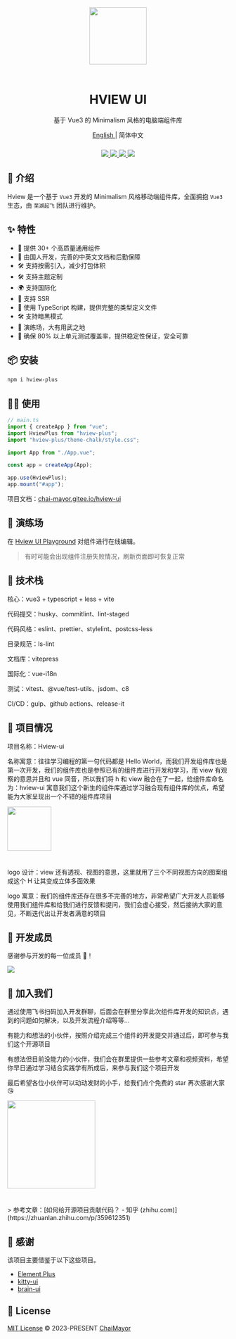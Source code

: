 <div align="center">
  <img width="130px" style="margin-bottom:24px;" src="https://oss.zhishiyu.online/common/w160h160.png">
<h1>HVIEW UI</h1>

<p>基于 Vue3 的 Minimalism 风格的电脑端组件库</p>

<p><a href="https://github.com/ChaiMayor/hview-ui/tree/dev/README-EN.md">
 English 
</a> | 简体中文 </p>
<p align="center" style="margin-top:24px;">
  <a href="https://www.npmjs.com/package/hview-plus">
    <img src="https://img.shields.io/npm/v/hview-plus">
  </a>
  <a href="https://github.com/ChaiMayor/hview-ui">
    <img src="https://img.shields.io/badge/vue-v3.2.0%2B-blue"/>
  </a>
  <a href="https://www.npmjs.com/package/hview-plus">
    <img src="https://img.shields.io/npm/dm/hview-plus">
  </a>
  <!-- <a href="https://www.npmjs.com/package/hview-plus">
    <img src="https://img.shields.io/badge/coverage-82%25-green">
  </a> -->
  <a href="https://github.com/ChaiMayor/hview-ui">
    <img src="https://img.shields.io/badge/license-MIT-green"/>
  </a>
  <br>
</p>

</div>

## 🎃 介绍

Hview 是一个基于 `Vue3` 开发的 Minimalism 风格移动端组件库，全面拥抱 `Vue3` 生态，由 `芜湖起飞` 团队进行维护。

## ✨ 特性

- 🚀 提供 30+ 个高质量通用组件
- 💪 由国人开发，完善的中英文文档和后勤保障
- 🛠️ 支持按需引入，减少打包体积
- 🛠️ 支持主题定制
- 🌍 支持国际化
- 💪 支持 SSR
- 🎯 使用 TypeScript 构建，提供完整的类型定义文件
- 🛠️ 支持暗黑模式
- 🤺 演练场，大有用武之地
- 🔐 确保 80% 以上单元测试覆盖率，提供稳定性保证，安全可靠

## 📦 安装

```bash
npm i hview-plus
```

## 🤹‍♀️ 使用

```js
// main.ts
import { createApp } from "vue";
import HviewPlus from "hview-plus";
import "hview-plus/theme-chalk/style.css";

import App from "./App.vue";

const app = createApp(App);

app.use(HviewPlus);
app.mount("#app");
```

项目文档：[chai-mayor.gitee.io/hview-ui](https://chai-mayor.gitee.io/hview-ui)

## 🤺 演练场

在 [Hview UI Playground](https://playground.zhishiyu.online/) 对组件进行在线编辑。

> 有时可能会出现组件注册失败情况，刷新页面即可恢复正常

## 🥇 技术栈

核心：vue3 + typescript + less + vite

代码提交：husky、commitlint、lint-staged

代码风格：eslint、prettier、stylelint、postcss-less

目录规范：ls-lint

文档库：vitepress

国际化：vue-i18n

测试：vitest、@vue/test-utils、jsdom、c8

CI/CD：gulp、github actions、release-it

## 🎪 项目情况

项目名称：Hview-ui

名称寓意：往往学习编程的第一句代码都是 Hello World，而我们开发组件库也是第一次开发，我们的组件库也是参照已有的组件库进行开发和学习，而 view 有观察的意思并且和 vue 同音，所以我们将 h 和 view 融合在了一起，给组件库命名为：hview-ui 寓意我们这个新生的组件库通过学习融合现有组件库的优点，希望能为大家呈现出一个不错的组件库项目

<p style="text-align:left;">
  <img width="100px" style="margin-bottom:24px;" src="https://oss.zhishiyu.online/common/hview-logo.png">
</p>

logo 设计：view 还有透视、视图的意思，这里就用了三个不同视图方向的图案组成这个 H 让其变成立体多面效果

logo 寓意：我们的组件库还存在很多不完善的地方，非常希望广大开发人员能够使用我们组件库和给我们进行反馈和提问，我们会虚心接受，然后接纳大家的意见，不断迭代出让开发者满意的项目

## 👋 开发成员

感谢参与开发的每一位成员 🐝！

<a href="https://github.com/ChaiMayor/hview-ui/graphs/contributors">
  <img src="https://contrib.rocks/image?repo=ChaiMayor/hview-ui" />
</a>

## 🎑 加入我们

通过使用飞书扫码加入开发群聊，后面会在群里分享此次组件库开发的知识点，遇到的问题如何解决，以及开发流程介绍等等...

有能力和想法的小伙伴，按照介绍完成三个组件的开发提交并通过后，即可参与我们这个开源项目

有想法但目前没能力的小伙伴，我们会在群里提供一些参考文章和视频资料，希望你早日通过学习结合实践学有所成后，来参与我们这个项目开发

最后希望各位小伙伴可以动动发财的小手，给我们点个免费的 star 再次感谢大家 😘

<p style="text-align:left;">
  <img width="200px" style="margin-bottom:24px;" src="https://oss.zhishiyu.online/common/hview-ui.png">
</p>
> 参考文章：[如何给开源项目贡献代码？ - 知乎 (zhihu.com)](https://zhuanlan.zhihu.com/p/359612351)

## 🌸 感谢

该项目主要借鉴于以下这些项目。

- [Element Plus](https://element-plus.gitee.io/zh-CN/component/button.html)
- [kitty-ui](https://gitee.com/geeksdidi/kittyui)
- [brain-ui](https://github.com/longyanjiang/brain-ui)

## 📄 License

[MIT License](https://opensource.org/licenses/MIT) © 2023-PRESENT [ChaiMayor](https://github.com/NelsonYong)
